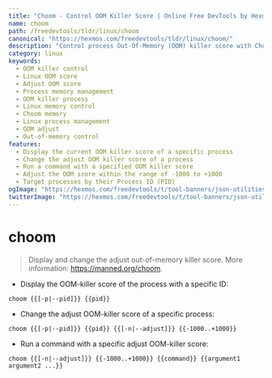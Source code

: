 ```yaml
---
title: "Choom - Control OOM Killer Score | Online Free DevTools by Hexmos"
name: choom
path: /freedevtools/tldr/linux/choom
canonical: "https://hexmos.com/freedevtools/tldr/linux/choom/"
description: "Control process Out-Of-Memory (OOM) killer score with Choom. Adjust and display OOM scores easily on Linux systems. Free online tool, no registration required."
category: linux
keywords:
  - OOM killer control
  - Linux OOM score
  - Adjust OOM score
  - Process memory management
  - OOM killer process
  - Linux memory control
  - Choom memory
  - Linux process management
  - OOM adjust
  - Out-of-memory control
features:
  - Display the current OOM killer score of a specific process
  - Change the adjust OOM killer score of a process
  - Run a command with a specified OOM killer score
  - Adjust the OOM score within the range of -1000 to +1000
  - Target processes by their Process ID (PID)
ogImage: "https://hexmos.com/freedevtools/t/tool-banners/json-utilities-banner.png"
twitterImage: "https://hexmos.com/freedevtools/t/tool-banners/json-utilities-banner.png"
---
```


# choom

> Display and change the adjust out-of-memory killer score.
> More information: <https://manned.org/choom>.

- Display the OOM-killer score of the process with a specific ID:

`choom {{[-p|--pid]}} {{pid}}`

- Change the adjust OOM-killer score of a specific process:

`choom {{[-p|--pid]}} {{pid}} {{[-n|--adjust]}} {{-1000..+1000}}`

- Run a command with a specific adjust OOM-killer score:

`choom {{[-n|--adjust]}} {{-1000..+1000}} {{command}} {{argument1 argument2 ...}}`
